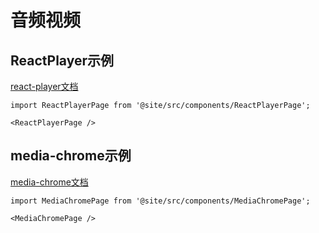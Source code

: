 # 音频视频

## ReactPlayer示例
[react-player文档](https://www.npmjs.com/package/react-player)

```mdx-code-block
import ReactPlayerPage from '@site/src/components/ReactPlayerPage';

<ReactPlayerPage />
```

## media-chrome示例
[media-chrome文档](https://www.media-chrome.org/docs/en/get-started)

```mdx-code-block
import MediaChromePage from '@site/src/components/MediaChromePage';

<MediaChromePage />
```

